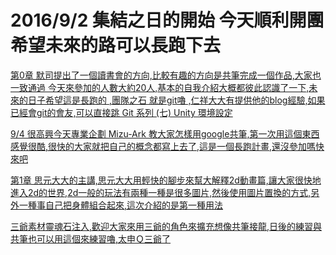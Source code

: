 # 2016/9/2 集結之日的開始 今天順利開團 希望未來的路可以長跑下去

[第0章 默司提出了一個讀書會的方向,比較有趣的方向是共筆完成一個作品,大家也一致通過
今天來參加的人數大約20人,基本的自我介紹大概都彼此認識了一下,未來的日子希望這是長跑的
,團隊之石 就是git嚕 ,仁祥大大有提供他的blog經驗,如果已經會git的會友,可以直接跳 Git 系列 (七) Unity 環境設定](https://tedsieblog.wordpress.com/category/%E3%80%90git%E3%80%91/)

[9/4 很高興今天專業企劃 Mizu-Ark 教大家怎樣用google共筆,第一次用這個東西感覺很酷,很快的大家就把自己的概念都寫上去了,這是一個長跑計畫,還沒參加嗎快來吧](https://docs.google.com/document/d/19KYP2vRUGZldPqxqyH7ug-bQNuJMbQvaObVW3twvsY0/edit)


[第1章 思元大大的主講,思元大大用輕快的腳步來幫大解釋2d動畫篇,讓大家很快地進入2d的世界,2d一般的玩法有兩種一種是很多圖片,然後使用圖片置換的方式,另外一種事自己把身體組合起來,這次介紹的是第一種用法](https://youtu.be/yZ5hAKWQ7ZU)

[三爺素材靈魂石注入,歡迎大家來用三爺的角色來擴充想像共筆接龍,日後的練習與共筆也可以用這個來練習嚕,太申Ｑ三爺了](https://lookaside.fbsbx.com/file/rawimage.rar?token=AWzeSHxaltMhjm7Gjunr6gkMZRcucGjKaOiXw-QIeV8fxfkJGKgEjX5jca0u-XyWSEOH21RlLlsdP54Qr1Qai7_nBsjfkYXQnA-NJCunGNURg0VWLIJqcdMr5dkjgMB2Yl1lEcQTEoxHo0ErEaXPcfgcn2QmQ_cBen364kSWbdNFiqMlfNKQelbPlqENSkFQiSo)
